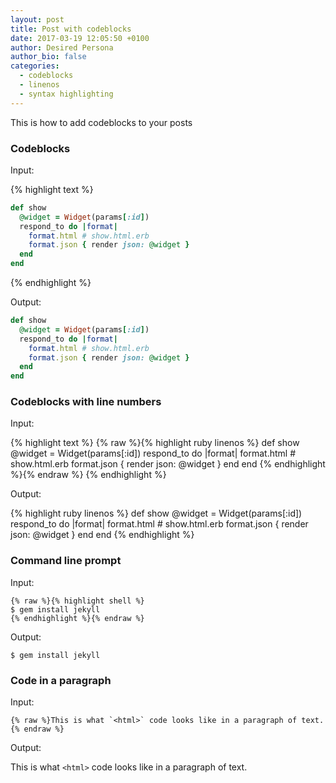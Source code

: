 ```yaml
---
layout: post
title: Post with codeblocks
date: 2017-03-19 12:05:50 +0100
author: Desired Persona
author_bio: false
categories:
  - codeblocks
  - linenos
  - syntax highlighting
---
```


This is how to add codeblocks to your posts


### Codeblocks

Input:

{% highlight text %}
``` ruby
def show
  @widget = Widget(params[:id])
  respond_to do |format|
    format.html # show.html.erb
    format.json { render json: @widget }
  end
end
```
{% endhighlight %}

Output:

``` ruby
def show
  @widget = Widget(params[:id])
  respond_to do |format|
    format.html # show.html.erb
    format.json { render json: @widget }
  end
end
```


### Codeblocks with line numbers

Input:

{% highlight text %}
{% raw %}{% highlight ruby linenos %}
def show
  @widget = Widget(params[:id])
  respond_to do |format|
    format.html # show.html.erb
    format.json { render json: @widget }
  end
end
{% endhighlight %}{% endraw %}
{% endhighlight %}

Output:

{% highlight ruby linenos %}
def show
  @widget = Widget(params[:id])
  respond_to do |format|
    format.html # show.html.erb
    format.json { render json: @widget }
  end
end
{% endhighlight %}


### Command line prompt

Input:

```text
{% raw %}{% highlight shell %}
$ gem install jekyll
{% endhighlight %}{% endraw %}
```

Output:

```shell
$ gem install jekyll
```

### Code in a paragraph

Input:

```
{% raw %}This is what `<html>` code looks like in a paragraph of text.{% endraw %}
```

Output:

This is what `<html>` code looks like in a paragraph of text.



